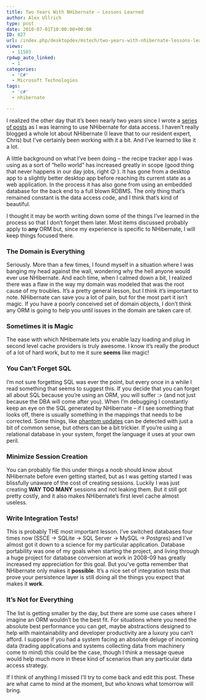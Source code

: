 ```yaml
---
title: Two Years With NHibernate – Lessons Learned
author: Alex Ullrich
type: post
date: 2010-07-01T10:00:00+00:00
ID: 827
url: /index.php/desktopdev/mstech/two-years-with-nhibernate-lessons-learne/
views:
  - 11503
rp4wp_auto_linked:
  - 1
categories:
  - 'C#'
  - Microsoft Technologies
tags:
  - 'c#'
  - nhibernate

---
```

I realized the other day that it&#8217;s been nearly two years since I wrote a [series of posts][1] as I was learning to use NHibernate for data access. I haven&#8217;t really blogged a whole lot about NHibernate (I leave that to our resident expert, Chris) but I&#8217;ve certainly been working with it a bit. And I&#8217;ve learned to like it a lot. 

A little background on what I&#8217;ve been doing &#8211; the recipe tracker app I was using as a sort of &#8220;hello world&#8221; has increased greatly in scope (good thing that never happens in our day jobs, right 😉 ). It has gone from a desktop app to a slightly better desktop app before reaching its current state as a web application. In the process it has also gone from using an embedded database for the back end to a full blown RDBMS. The only thing that&#8217;s remained constant is the data access code, and I think that&#8217;s kind of beautiful.

I thought it may be worth writing down some of the things I&#8217;ve learned in the process so that I don&#8217;t forget them later. Most items discussed probably apply to **any** ORM but, since my experience is specific to NHibernate, I will keep things focused there.

### The Domain is Everything

Seriously. More than a few times, I found myself in a situation where I was banging my head against the wall, wondering why the hell anyone would ever use NHibernate. And each time, when I calmed down a bit, I realized there was a flaw in the way my domain was modeled that was the root cause of my troubles. It&#8217;s a pretty general lesson, but I think it&#8217;s important to note. NHibernate can save you a lot of pain, but for the most part it isn&#8217;t magic. If you have a poorly conceived set of domain objects, I don&#8217;t think any ORM is going to help you until issues in the domain are taken care of.

### Sometimes it is Magic

The ease with which NHibernate lets you enable lazy loading and plug in second level cache providers is truly awesome. I know it&#8217;s really the product of a lot of hard work, but to me it sure **seems** like magic!

### You Can&#8217;t Forget SQL

I&#8217;m not sure forgetting SQL was ever the point, but every once in a while I read something that seems to suggest this. If you decide that you can forget all about SQL because you&#8217;re using an ORM, you will suffer :> (and not just because the DBA will come after you). When I&#8217;m debugging I constantly keep an eye on the SQL generated by NHibernate &#8211; if I see something that looks off, there is usually something in the mappings that needs to be corrected. Some things, like [phantom updates][2] can be detected with just a bit of common sense, but others can be a bit trickier. If you&#8217;re using a relational database in your system, forget the language it uses at your own peril.

### Minimize Session Creation

You can probably file this under things a noob should know about NHibernate before even getting started, but as I was getting started I was blissfully unaware of the cost of creating sessions. Luckily I was just creating **WAY TOO MANY** sessions and not leaking them. But it still got pretty costly, and it also makes NHibernate&#8217;s first level cache almost useless. 

### Write Integration Tests!

This is probably THE most important lesson. I&#8217;ve switched databases four times now (SSCE -> SQLite -> SQL Server -> MySQL -> Postgres) and I&#8217;ve almost got it down to a science for my particular application. Database portability was one of my goals when starting the project, and living through a huge project for database conversion at work in 2008-09 has greatly increased my appreciation for this goal. But you&#8217;ve gotta remember that NHibernate only makes it **possible**. It&#8217;s a nice set of integration tests that prove your persistence layer is still doing all the things you expect that makes it **work**.

### It&#8217;s Not for Everything

The list is getting smaller by the day, but there are some use cases where I imagine an ORM wouldn&#8217;t be the best fit. For situations where you need the absolute best performance you can get, maybe abstractions designed to help with maintainability and developer productivity are a luxury you can&#8217;t afford. I suppose if you had a system facing an absolute deluge of incoming data (trading applications and systems collecting data from machinery come to mind) this could be the case, though I think a message queue would help much more in these kind of scenarios than any particular data access strategy.

If I think of anything I missed I&#8217;ll try to come back and edit this post. These are what came to mind at the moment, but who knows what tomorrow will bring.

 [1]: /index.php/DesktopDev/MSTech/the-path-to-nhibernate-aamp-tdd-part-1-t
 [2]: /index.php/EnterpriseDev/AppServer/quick-and-dirty-enum-mapper-for-fluent-n